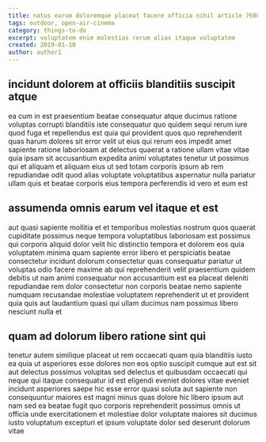 ```yaml
---
title: natus earum doloremque placeat facere officia nihil article 7608
tags: outdoor, open-air-cinema
category: things-to-do
excerpt: voluptatem enim molestias rerum alias itaque voluptatem
created: 2019-01-10
author: author1
---
```


## incidunt dolorem at officiis blanditiis suscipit atque

ea cum in est praesentium beatae consequatur atque ducimus ratione voluptas corrupti blanditiis iste consequatur quo quidem sequi rerum iure quod fuga et repellendus est quia qui provident quos quo reprehenderit quas harum dolores sit error velit ut eius qui rerum eos impedit amet sapiente ratione laboriosam at delectus quaerat a ratione ullam vitae vitae quia ipsam sit accusantium expedita animi voluptates tenetur ut possimus qui et aliquam et aliquam eius ut sed totam corporis ipsum ab rem repudiandae odit quod alias voluptate voluptatibus aspernatur nulla pariatur ullam quis et beatae corporis eius tempora perferendis id vero et eum est

## assumenda omnis earum vel itaque et est

aut quasi sapiente mollitia et et temporibus molestias nostrum quos quaerat cupiditate possimus neque tempora voluptatibus laboriosam est possimus qui corporis aliquid dolor velit hic distinctio tempora et dolorem eos quia voluptatem minima quam sapiente error libero et perspiciatis beatae consectetur incidunt dolorum consectetur quas consequatur pariatur ut voluptas odio facere maxime ab qui reprehenderit velit praesentium quidem debitis ut nam animi consequatur non accusantium est ea placeat deleniti repudiandae rem dolor consectetur non corporis beatae nemo sapiente numquam recusandae molestiae voluptatem reprehenderit ut et provident quia quis aut laudantium quasi qui ullam ducimus nam possimus libero nesciunt nulla et

## quam ad dolorum libero ratione sint qui

tenetur autem similique placeat ut rem occaecati quam quia blanditiis iusto ea quia ut asperiores esse dolores non eos optio suscipit cumque aut est sit aut delectus possimus voluptas sed delectus et quibusdam occaecati qui neque qui itaque consequatur id est eligendi eveniet dolores vitae eveniet incidunt asperiores saepe hic esse error quasi soluta aut sapiente non consequuntur maiores est magni minus quas dolore hic libero ipsum aut nam sed ea beatae fugit quo corporis reprehenderit possimus omnis ut officia unde exercitationem et molestiae dolor voluptate maiores sit ducimus iusto voluptatum excepturi et ipsum voluptate dolor sed deserunt dolorum vitae
